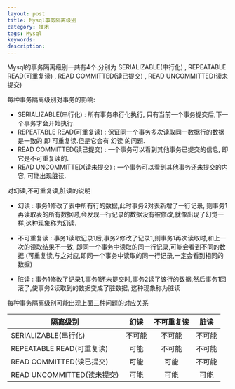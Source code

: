 ```yaml
---
layout: post
title: Mysql事务隔离级别
category: 技术
tags: Mysql
keywords:
description:
---
```


Mysql的事务隔离级别一共有4个.分别为 SERIALIZABLE(串行化) , REPEATABLE READ(可重复读) , READ COMMITTED(读已提交) , READ UNCOMMITTED(读未提交)

每种事务隔离级别对事务的影响:

* SERIALIZABLE(串行化) : 所有事务串行化执行, 只有当前一个事务提交后,下一个事务才会开始执行.
* REPEATABLE READ(可重复读) : 保证同一个事务多次读取同一数据行的数据是一致的,即 可重复读.但是它会有 幻读 的问题.
* READ COMMITTED(读已提交) : 一个事务可以看到其他事务已提交的信息, 即它是不可重复读的.
* READ UNCOMMITTED(读未提交) : 一个事务可以看到其他事务还未提交的内容, 可能出现脏读.

对幻读,不可重复读,脏读的说明

* 幻读 : 事务1修改了表中所有行的数据,此时事务2对表新增了一行记录, 则事务1再读取表的所有数据时,会发现一行记录的数据没有被修改,就像出现了幻觉一样,这种现象称为幻读.

* 不可重复读 : 事务1读取记录1后,事务2修改了记录1,则事务1再次读取时,和上一次的读取结果不一致, 即同一个事务中读取的同一行记录,可能会看到不同的数据.(可重复读,与之对应,即同一个事务中读取的同一行记录,一定会看到相同的数据)

* 脏读 : 事务1修改了记录1,事务1还未提交时,事务2读了该行的数据,然后事务1回滚了,使事务2读取到的数据变成了脏数据, 这种现象称为脏读

每种事务隔离级别可能出现上面三种问题的对应关系

| 隔离级别 | 幻读 | 不可重复读 | 脏读 |
| --------------------------- | :---------------------------: | :---------------------------: | :---------------------------: |
| SERIALIZABLE(串行化)     | 不可能 | 不可能 | 不可能 |
| REPEATABLE READ(可重复读) | 可能 | 不可能 | 不可能 |
| READ COMMITTED(读已提交) | 可能 | 可能 | 不可能 |
| READ UNCOMMITTED(读未提交) | 可能 | 可能 | 可能 |
